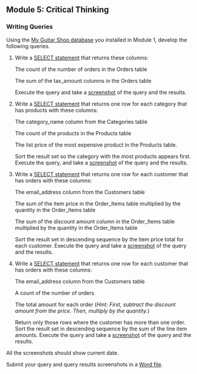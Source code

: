 ## Module 5: Critical Thinking

### **Writing Queries**

Using the [My Guitar Shop database](../CriticalThinking1/1-1_create_my_guitar_shop.sql) you installed in Module 1, develop the following queries.

1. Write a [SELECT statement](./5-1_SELECT_count_ALL_sum_tax_amount_FROM_orders.sql) that returns these columns:

   The count of the number of orders in the Orders table

   The sum of the tax_amount columns in the Orders table

   Execute the query and take a [screenshot](./5-1_SELECT_count_ALL_sum_tax_amount_FROM_orders.png) of the query and the results.

2. Write a [SELECT statement](./5-2_SELECT_category_name_count_category_name_max_list_price.sql) that returns one row for each category that has products with these columns:

   The category_name column from the Categories table

   The count of the products in the Products table

   The list price of the most expensive product in the Products table.

   Sort the result set so the category with the most products appears  first. Execute the query, and take a [screenshot](./5-2_SELECT_category_name_count_category_name_max_list_price.png) of the query and the  results.

3. Write a [SELECT statement](./5-3_SELECT_email_address_sum_item_price_x_quantity_sum_discount_amount_x_quantity.sql) that returns one row for each customer that has orders with these columns:

   The email_address column from the Customers table

   The sum of the item price in the Order_Items table multiplied by the quantity in the Order_Items table

   The sum of the discount amount column in the Order_Items table multiplied by the quantity in the Order_Items table

   Sort the result set in descending sequence by the item price total  for each customer. Execute the query and take a [screenshot](./5-3_SELECT_email_address_sum_item_price_x_quantity_sum_discount_amount_x_quantity.png) of the query  and the results.

4. Write a [SELECT statement](./5-4_SELECT_email_address_count_DISTINCT_order_id_sum_item_price-discount_amount_x_quantity.sql) that returns one row for each customer that has orders with these columns:

   The email_address column from the Customers table

   A count of the number of orders

   The total amount for each order (*Hint: First, subtract the discount amount from the price. Then, multiply by the quantity.*)

   Return only those rows where the customer has more than one order.  Sort the result set in descending sequence by the sum of the line item  amounts. Execute the query and take a [screenshot](./5-4_SELECT_email_address_count_DISTINCT_order_id_sum_item_price-discount_amount_x_quantity.png) of the query and the  results.

All the screenshots should show current date.

Submit your query and query results screenshots in a [Word file](./CT5_Writing_Queries.docx).
